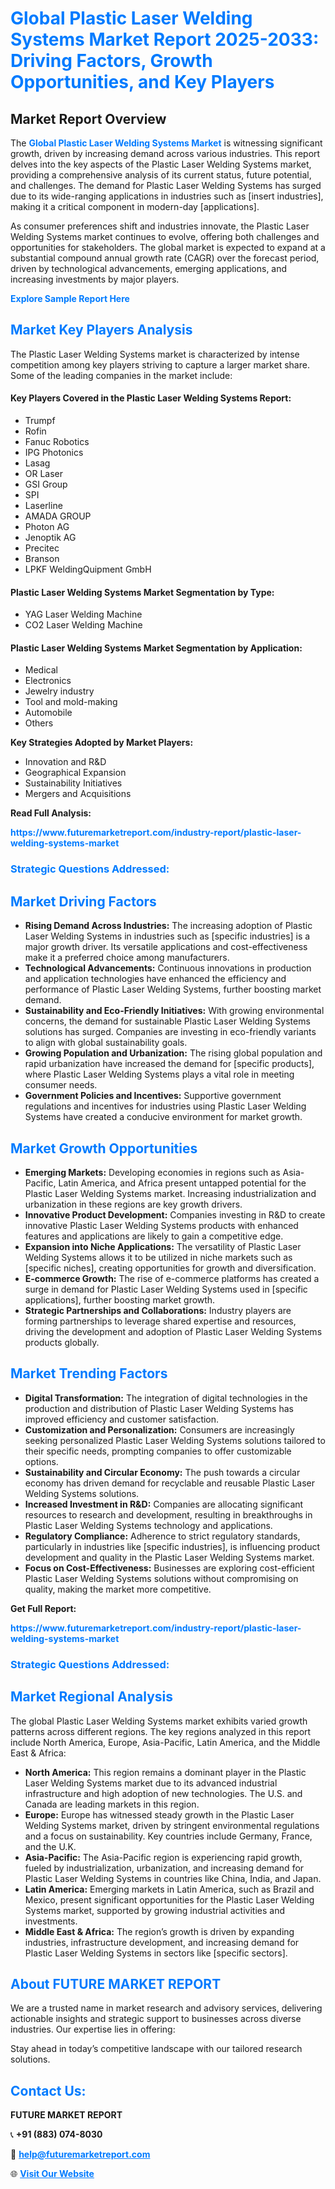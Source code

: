<h1 style="color: #007BFF;">Global Plastic Laser Welding Systems Market Report 2025-2033: Driving Factors, Growth Opportunities, and Key Players</h1>

<section id="overview">
<h2>Market Report Overview</h2>
<p>The <a href="https://www.futuremarketreport.com/industry-report/plastic-laser-welding-systems-market" style="color: #007BFF; text-decoration: none;"><strong>Global Plastic Laser Welding Systems Market</strong></a> is witnessing significant growth, driven by increasing demand across various industries. This report delves into the key aspects of the Plastic Laser Welding Systems market, providing a comprehensive analysis of its current status, future potential, and challenges. The demand for Plastic Laser Welding Systems has surged due to its wide-ranging applications in industries such as [insert industries], making it a critical component in modern-day [applications].</p>
<p>As consumer preferences shift and industries innovate, the Plastic Laser Welding Systems market continues to evolve, offering both challenges and opportunities for stakeholders. The global market is expected to expand at a substantial compound annual growth rate (CAGR) over the forecast period, driven by technological advancements, emerging applications, and increasing investments by major players.</p>
</section>

<section id="overview">
<p><a href="https://www.futuremarketreport.com/request-sample/reportId=98193" style="color: #007BFF; text-decoration: none;"><strong>Explore Sample Report Here</strong></a></p>
</section>

<section id="key-players">
<h2 style="color: #007BFF;">Market Key Players Analysis</h2>
<p>The Plastic Laser Welding Systems market is characterized by intense competition among key players striving to capture a larger market share. Some of the leading companies in the market include:</p>
<h4>Key Players Covered in the Plastic Laser Welding Systems Report:</h4>
<ul><li>Trumpf</li><li>Rofin</li><li>Fanuc Robotics</li><li>IPG Photonics</li><li>Lasag</li><li>OR Laser</li><li>GSI Group</li><li>SPI</li><li>Laserline</li><li>AMADA GROUP</li><li>Photon AG</li><li>Jenoptik AG</li><li>Precitec</li><li>Branson</li><li>LPKF WeldingQuipment GmbH</li></ul>
<h4>Plastic Laser Welding Systems Market Segmentation by Type:</h4>
<ul><li>YAG Laser Welding Machine</li><li>CO2 Laser Welding Machine</li></ul>

<h4>Plastic Laser Welding Systems Market Segmentation by Application:</h4>
<ul><li>Medical</li><li>Electronics</li><li>Jewelry industry</li><li>Tool and mold-making</li><li>Automobile</li><li>Others</li></ul>
<p><strong>Key Strategies Adopted by Market Players:</strong></p>
<ul>
<li>Innovation and R&D</li>
<li>Geographical Expansion</li>
<li>Sustainability Initiatives</li>
<li>Mergers and Acquisitions</li>
</ul>
</section>

<section>
<p><strong>Read Full Analysis: </strong></p><a href="https://www.futuremarketreport.com/industry-report/plastic-laser-welding-systems-market" style="color: #007BFF; text-decoration: none;"><strong>https://www.futuremarketreport.com/industry-report/plastic-laser-welding-systems-market</strong></a>
<h3 style="color: #007BFF;">Strategic Questions Addressed:</h3>
</section>

<section id="driving-factors">
<h2 style="color: #007BFF;">Market Driving Factors</h2>
<ul>
<li><strong>Rising Demand Across Industries:</strong> The increasing adoption of Plastic Laser Welding Systems in industries such as [specific industries] is a major growth driver. Its versatile applications and cost-effectiveness make it a preferred choice among manufacturers.</li>
<li><strong>Technological Advancements:</strong> Continuous innovations in production and application technologies have enhanced the efficiency and performance of Plastic Laser Welding Systems, further boosting market demand.</li>
<li><strong>Sustainability and Eco-Friendly Initiatives:</strong> With growing environmental concerns, the demand for sustainable Plastic Laser Welding Systems solutions has surged. Companies are investing in eco-friendly variants to align with global sustainability goals.</li>
<li><strong>Growing Population and Urbanization:</strong> The rising global population and rapid urbanization have increased the demand for [specific products], where Plastic Laser Welding Systems plays a vital role in meeting consumer needs.</li>
<li><strong>Government Policies and Incentives:</strong> Supportive government regulations and incentives for industries using Plastic Laser Welding Systems have created a conducive environment for market growth.</li>
</ul>
</section>

<section id="growth-opportunities">
<h2 style="color: #007BFF;">Market Growth Opportunities</h2>
<ul>
<li><strong>Emerging Markets:</strong> Developing economies in regions such as Asia-Pacific, Latin America, and Africa present untapped potential for the Plastic Laser Welding Systems market. Increasing industrialization and urbanization in these regions are key growth drivers.</li>
<li><strong>Innovative Product Development:</strong> Companies investing in R&D to create innovative Plastic Laser Welding Systems products with enhanced features and applications are likely to gain a competitive edge.</li>
<li><strong>Expansion into Niche Applications:</strong> The versatility of Plastic Laser Welding Systems allows it to be utilized in niche markets such as [specific niches], creating opportunities for growth and diversification.</li>
<li><strong>E-commerce Growth:</strong> The rise of e-commerce platforms has created a surge in demand for Plastic Laser Welding Systems used in [specific applications], further boosting market growth.</li>
<li><strong>Strategic Partnerships and Collaborations:</strong> Industry players are forming partnerships to leverage shared expertise and resources, driving the development and adoption of Plastic Laser Welding Systems products globally.</li>
</ul>
</section>

<section id="trending-factors">
<h2 style="color: #007BFF;">Market Trending Factors</h2>
<ul>
<li><strong>Digital Transformation:</strong> The integration of digital technologies in the production and distribution of Plastic Laser Welding Systems has improved efficiency and customer satisfaction.</li>
<li><strong>Customization and Personalization:</strong> Consumers are increasingly seeking personalized Plastic Laser Welding Systems solutions tailored to their specific needs, prompting companies to offer customizable options.</li>
<li><strong>Sustainability and Circular Economy:</strong> The push towards a circular economy has driven demand for recyclable and reusable Plastic Laser Welding Systems solutions.</li>
<li><strong>Increased Investment in R&D:</strong> Companies are allocating significant resources to research and development, resulting in breakthroughs in Plastic Laser Welding Systems technology and applications.</li>
<li><strong>Regulatory Compliance:</strong> Adherence to strict regulatory standards, particularly in industries like [specific industries], is influencing product development and quality in the Plastic Laser Welding Systems market.</li>
<li><strong>Focus on Cost-Effectiveness:</strong> Businesses are exploring cost-efficient Plastic Laser Welding Systems solutions without compromising on quality, making the market more competitive.</li>
</ul>
</section>

<section>
<p><strong>Get Full Report: </strong></p><a href="https://www.futuremarketreport.com/industry-report/plastic-laser-welding-systems-market" style="color: #007BFF; text-decoration: none;"><strong>https://www.futuremarketreport.com/industry-report/plastic-laser-welding-systems-market</strong></a>
<h3 style="color: #007BFF;">Strategic Questions Addressed:</h3>
</section>


<section id="regional-analysis">
<h2 style="color: #007BFF;">Market Regional Analysis</h2>
<p>The global Plastic Laser Welding Systems market exhibits varied growth patterns across different regions. The key regions analyzed in this report include North America, Europe, Asia-Pacific, Latin America, and the Middle East & Africa:</p>
<ul>
<li><strong>North America:</strong> This region remains a dominant player in the Plastic Laser Welding Systems market due to its advanced industrial infrastructure and high adoption of new technologies. The U.S. and Canada are leading markets in this region.</li>
<li><strong>Europe:</strong> Europe has witnessed steady growth in the Plastic Laser Welding Systems market, driven by stringent environmental regulations and a focus on sustainability. Key countries include Germany, France, and the U.K.</li>
<li><strong>Asia-Pacific:</strong> The Asia-Pacific region is experiencing rapid growth, fueled by industrialization, urbanization, and increasing demand for Plastic Laser Welding Systems in countries like China, India, and Japan.</li>
<li><strong>Latin America:</strong> Emerging markets in Latin America, such as Brazil and Mexico, present significant opportunities for the Plastic Laser Welding Systems market, supported by growing industrial activities and investments.</li>
<li><strong>Middle East & Africa:</strong> The region’s growth is driven by expanding industries, infrastructure development, and increasing demand for Plastic Laser Welding Systems in sectors like [specific sectors].</li>
</ul>
</section>

<footer>
<h2 style="color: #007BFF;">About FUTURE MARKET REPORT</h2>
<p>We are a trusted name in market research and advisory services, delivering actionable insights and strategic support to businesses across diverse industries. Our expertise lies in offering:</p>

<p>Stay ahead in today’s competitive landscape with our tailored research solutions.</p>

<h2 style="color: #007BFF;">Contact Us:</h2>
<p><strong>FUTURE MARKET REPORT</strong></p>
<p>📞 <strong>+91 (883) 074-8030</strong></p>
<p>📧 <strong><a href="mailto:help@futuremarketreport.com" style="color: #007BFF;">help@futuremarketreport.com</a></strong></p>
<p>🌐 <strong><a href="https://www.futuremarketreport.com/" style="color: #007BFF;">Visit Our Website</a></strong></p>
</footer>